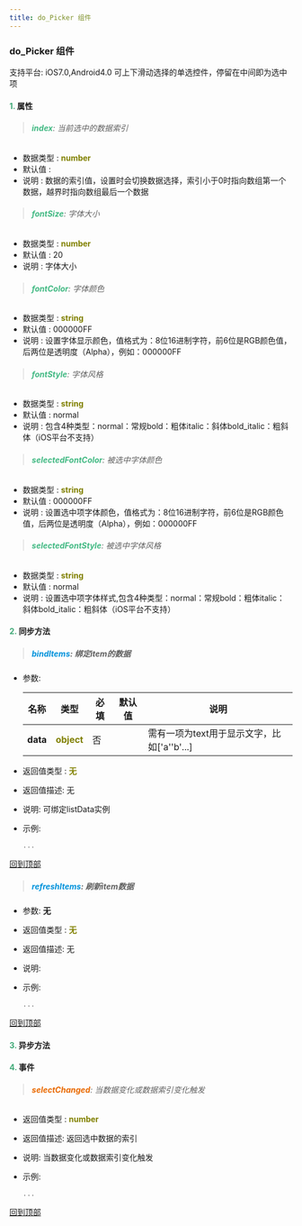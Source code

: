 ```yaml
---
title: do_Picker 组件
---
```


### do_Picker 组件

 支持平台: iOS7.0,Android4.0
 可上下滑动选择的单选控件，停留在中间即为选中项

#### <font color ='#40A977'>**1.**</font> 属性

>###### <font color ='#42b983'>**index**</font>: 当前选中的数据索引

- 数据类型 : <font color ='#808000'>**number**</font>
- 默认值 : 
- 说明 : 数据的索引值，设置时会切换数据选择，索引小于0时指向数组第一个数据，越界时指向数组最后一个数据

>###### <font color ='#42b983'>**fontSize**</font>: 字体大小

- 数据类型 : <font color ='#808000'>**number**</font>
- 默认值 : 20
- 说明 : 字体大小

>###### <font color ='#42b983'>**fontColor**</font>: 字体颜色

- 数据类型 : <font color ='#808000'>**string**</font>
- 默认值 : 000000FF
- 说明 : 设置字体显示颜色，值格式为：8位16进制字符，前6位是RGB颜色值，后两位是透明度（Alpha），例如：000000FF

>###### <font color ='#42b983'>**fontStyle**</font>: 字体风格

- 数据类型 : <font color ='#808000'>**string**</font>
- 默认值 : normal
- 说明 : 包含4种类型：normal：常规bold：粗体italic：斜体bold_italic：粗斜体（iOS平台不支持）

>###### <font color ='#42b983'>**selectedFontColor**</font>: 被选中字体颜色

- 数据类型 : <font color ='#808000'>**string**</font>
- 默认值 : 000000FF
- 说明 : 设置选中项字体颜色，值格式为：8位16进制字符，前6位是RGB颜色值，后两位是透明度（Alpha），例如：000000FF

>###### <font color ='#42b983'>**selectedFontStyle**</font>: 被选中字体风格

- 数据类型 : <font color ='#808000'>**string**</font>
- 默认值 : normal
- 说明 : 设置选中项字体样式,包含4种类型：normal：常规bold：粗体italic：斜体bold_italic：粗斜体（iOS平台不支持）

#### <font color ='#40A977'>**2.**</font> 同步方法

>##### <font color ='#0092db'>**bindItems**</font>: 绑定item的数据

- 参数:

  名称 | 类型 |必填|默认值|说明
  ---- |-------------  |--------------|--------|------
  **data** |<font color ='#808000'>**object**</font> | 否 | |需有一项为text用于显示文字，比如['a''b'...]
- 返回值类型 : <font color ='#808000'>**无**</font>
- 返回值描述: 无
- 说明: 可绑定listData实例
- 示例:

  ```javascript
  ...

  ```

[回到顶部](#top)

>##### <font color ='#0092db'>**refreshItems**</font>: 刷新item数据

- 参数: **无**
- 返回值类型 : <font color ='#808000'>**无**</font>
- 返回值描述: 无
- 说明: 
- 示例:

  ```javascript
  ...

  ```

[回到顶部](#top)

#### <font color ='#40A977'>**3.**</font> 异步方法


#### <font color ='#40A977'>**4.**</font> 事件

>###### <font color ='#e96900'>**selectChanged**</font>: 当数据变化或数据索引变化触发

- 返回值类型 : <font color ='#808000'>**number**</font>
- 返回值描述: 返回选中数据的索引
- 说明: 当数据变化或数据索引变化触发
- 示例:

  ```javascript
  ...

  ```

[回到顶部](#top)



